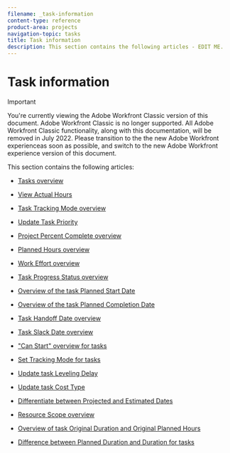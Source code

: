 ```yaml
---
filename: _task-information
content-type: reference
product-area: projects
navigation-topic: tasks
title: Task information
description: This section contains the following articles - EDIT ME.
---
```


# Task information

>[!IMPORTANT]
>
>You're currently viewing the Adobe Workfront Classic version of this document. Adobe Workfront Classic is no longer supported. All Adobe Workfront Classic functionality, along with this documentation, will be removed in July 2022. Please transition to the the new Adobe Workfront experienceas soon as possible, and switch to the new Adobe Workfront experience version of this document.

This section contains the following articles:

* [Tasks overview](../../../manage-work/tasks/task-information/tasks-overview.md) 
* [View Actual Hours](../../../manage-work/tasks/task-information/actual-hours.md) 
* [Task Tracking Mode overview](../../../manage-work/tasks/task-information/task-tracking-mode.md) 
* [Update Task Priority](../../../manage-work/tasks/task-information/task-priority.md) 
* [Project Percent Complete overview](../../../manage-work/tasks/task-information/project-percent-complete.md) 
* [Planned Hours overview](../../../manage-work/tasks/task-information/planned-hours.md) 
* [Work Effort overview](../../../manage-work/tasks/task-information/work-effort.md) 
* [Task Progress Status overview](../../../manage-work/tasks/task-information/task-progress-status.md) 
* [Overview of the task Planned Start Date](../../../manage-work/tasks/task-information/task-planned-start-date.md) 
* [Overview of the task Planned Completion Date](../../../manage-work/tasks/task-information/task-planned-completion-date.md) 
* [Task Handoff Date overview](../../../manage-work/tasks/task-information/handoff-task-date.md) 
* [Task Slack Date overview](../../../manage-work/tasks/task-information/task-slack-date.md) 
* ["Can Start" overview for tasks](../../../manage-work/tasks/task-information/can-start-task-overview.md) 
* [Set Tracking Mode for tasks](../../../manage-work/tasks/task-information/set-tracking-mode-for-tasks.md) 
* [Update task Leveling Delay](../../../manage-work/tasks/task-information/task-leveling-delay.md) 
* [Update task Cost Type](../../../manage-work/tasks/task-information/update-task-cost-type.md) 
* [Differentiate between Projected and Estimated Dates](../../../manage-work/tasks/task-information/differentiate-projected-estimated-dates.md) 
* [Resource Scope overview](../../../manage-work/tasks/task-information/resource-scope.md) 
* [Overview of task Original Duration and Original Planned Hours](../../../manage-work/tasks/task-information/task-original-duration-and-original-planned-hours.md) 
* [Difference between Planned Duration and Duration for tasks](../../../manage-work/tasks/task-information/planned-duration-vs-duration-for-tasks.md)

  <!--
  <li data-mc-conditions="QuicksilverOrClassic.Draft mode"><a href="../../../manage-work/tasks/task-information/project-task-issue-dates.md" class="MCXref xref" xrefformat="{para}">Overview of project, task, and issue dates</a> </li>
  -->

